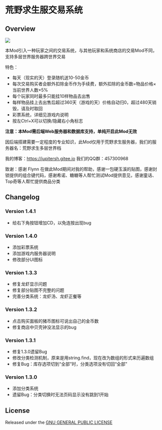 # 荒野求生服交易系统

## Overview

![](https://steamuserimages-a.akamaihd.net/ugc/1019445525422949962/EF47B813D7A9C9F3F9610018B70174349F74B652/)

本Mod引入一种玩家之间的交易系统，与其他玩家和系统商店的交易Mod不同，支持多层世界服务器跨世界交易

特色：
- 每天（现实的天）登录随机送10-50金币
- 每次交易购买者会额外扣除金币作为手续费，额外扣除的金币数=物品价格×当前世界人数×5%
- 每个玩家同时最多只能挂10样物品去出售
- 每样物品挂上去出售后超过360天（游戏的天）价格自动归0，超过480天销毁，请及时取回
- 彩票系统，详细见游戏内说明
- 按左Ctrl+X可以切换/隐藏右小角标志

**注意：本Mod需后端Web服务器和数据库支持，单纯开启此Mod无效**

因后端搭建需要一定程度的专业知识，此Mod仅用于荒野求生服务器，我们的服务器名：荒野求生多层世界档

我的博客：https://jupitersh.gitee.io
我们的QQ群：457300968

致谢：感谢 Flynn 在做此Mod期间对我的帮助，感谢一包硬玉溪的贴图，感谢封锁提供的组合键代码，感谢希诺、糖糖等人帮忙测试Mod提供意见，感谢童话、Top奇等人帮忙提供商品分类

## Changelog

### Version 1.4.1

- 给右下角按钮增加CD，以免连按出现bug

### Version 1.4.0

- 添加彩票系统
- 添加游戏内服务器说明
- 修改部分UI图标

### Version 1.3.3

- 修复龙虾显示问题
- 修复部分贴图不完整的问题
- 完善分类系统：龙虾汤、龙虾正餐等

### Version 1.3.2

- 点击购买面板的猪币图标可说出自己的金币数
- 修复商店中贝壳钟没法显示的bug

### Version 1.3.1

- 修复1.3.0遗留Bug
- 修改分类检测机制，原来是用string.find，现在改为数组的形式来历遍数组
- 修复Bug：库存选项切到“全部”时，分类选项没有切回“全部”

### Version 1.3.0

- 添加分类系统
- 遗留Bug：分类切换时无法页码显示没有跳到1开始

## License

Released under the [GNU GENERAL PUBLIC LICENSE](https://www.gnu.org/licenses/gpl-3.0.en.html)